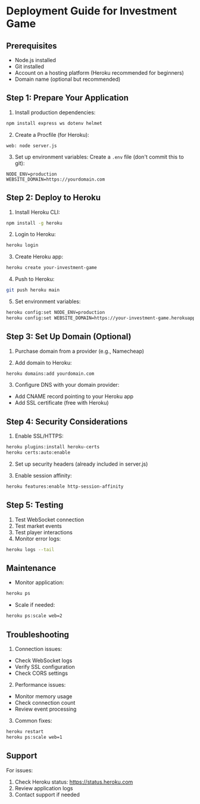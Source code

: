 # Deployment Guide for Investment Game

## Prerequisites
- Node.js installed
- Git installed
- Account on a hosting platform (Heroku recommended for beginners)
- Domain name (optional but recommended)

## Step 1: Prepare Your Application

1. Install production dependencies:
```bash
npm install express ws dotenv helmet
```

2. Create a Procfile (for Heroku):
```
web: node server.js
```

3. Set up environment variables:
Create a `.env` file (don't commit this to git):
```
NODE_ENV=production
WEBSITE_DOMAIN=https://yourdomain.com
```

## Step 2: Deploy to Heroku

1. Install Heroku CLI:
```bash
npm install -g heroku
```

2. Login to Heroku:
```bash
heroku login
```

3. Create Heroku app:
```bash
heroku create your-investment-game
```

4. Push to Heroku:
```bash
git push heroku main
```

5. Set environment variables:
```bash
heroku config:set NODE_ENV=production
heroku config:set WEBSITE_DOMAIN=https://your-investment-game.herokuapp.com
```

## Step 3: Set Up Domain (Optional)

1. Purchase domain from a provider (e.g., Namecheap)

2. Add domain to Heroku:
```bash
heroku domains:add yourdomain.com
```

3. Configure DNS with your domain provider:
- Add CNAME record pointing to your Heroku app
- Add SSL certificate (free with Heroku)

## Step 4: Security Considerations

1. Enable SSL/HTTPS:
```bash
heroku plugins:install heroku-certs
heroku certs:auto:enable
```

2. Set up security headers (already included in server.js)

3. Enable session affinity:
```bash
heroku features:enable http-session-affinity
```

## Step 5: Testing

1. Test WebSocket connection
2. Test market events
3. Test player interactions
4. Monitor error logs:
```bash
heroku logs --tail
```

## Maintenance

- Monitor application:
```bash
heroku ps
```

- Scale if needed:
```bash
heroku ps:scale web=2
```

## Troubleshooting

1. Connection issues:
- Check WebSocket logs
- Verify SSL configuration
- Check CORS settings

2. Performance issues:
- Monitor memory usage
- Check connection count
- Review event processing

3. Common fixes:
```bash
heroku restart
heroku ps:scale web=1
```

## Support

For issues:
1. Check Heroku status: https://status.heroku.com
2. Review application logs
3. Contact support if needed 